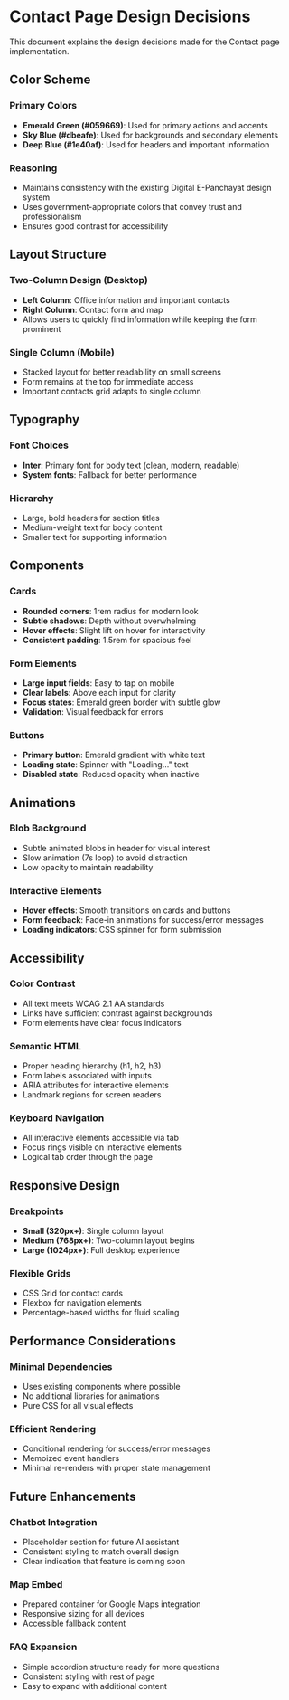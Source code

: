 # Contact Page Design Decisions

This document explains the design decisions made for the Contact page implementation.

## Color Scheme

### Primary Colors
- **Emerald Green (#059669)**: Used for primary actions and accents
- **Sky Blue (#dbeafe)**: Used for backgrounds and secondary elements
- **Deep Blue (#1e40af)**: Used for headers and important information

### Reasoning
- Maintains consistency with the existing Digital E-Panchayat design system
- Uses government-appropriate colors that convey trust and professionalism
- Ensures good contrast for accessibility

## Layout Structure

### Two-Column Design (Desktop)
- **Left Column**: Office information and important contacts
- **Right Column**: Contact form and map
- Allows users to quickly find information while keeping the form prominent

### Single Column (Mobile)
- Stacked layout for better readability on small screens
- Form remains at the top for immediate access
- Important contacts grid adapts to single column

## Typography

### Font Choices
- **Inter**: Primary font for body text (clean, modern, readable)
- **System fonts**: Fallback for better performance

### Hierarchy
- Large, bold headers for section titles
- Medium-weight text for body content
- Smaller text for supporting information

## Components

### Cards
- **Rounded corners**: 1rem radius for modern look
- **Subtle shadows**: Depth without overwhelming
- **Hover effects**: Slight lift on hover for interactivity
- **Consistent padding**: 1.5rem for spacious feel

### Form Elements
- **Large input fields**: Easy to tap on mobile
- **Clear labels**: Above each input for clarity
- **Focus states**: Emerald green border with subtle glow
- **Validation**: Visual feedback for errors

### Buttons
- **Primary button**: Emerald gradient with white text
- **Loading state**: Spinner with "Loading..." text
- **Disabled state**: Reduced opacity when inactive

## Animations

### Blob Background
- Subtle animated blobs in header for visual interest
- Slow animation (7s loop) to avoid distraction
- Low opacity to maintain readability

### Interactive Elements
- **Hover effects**: Smooth transitions on cards and buttons
- **Form feedback**: Fade-in animations for success/error messages
- **Loading indicators**: CSS spinner for form submission

## Accessibility

### Color Contrast
- All text meets WCAG 2.1 AA standards
- Links have sufficient contrast against backgrounds
- Form elements have clear focus indicators

### Semantic HTML
- Proper heading hierarchy (h1, h2, h3)
- Form labels associated with inputs
- ARIA attributes for interactive elements
- Landmark regions for screen readers

### Keyboard Navigation
- All interactive elements accessible via tab
- Focus rings visible on interactive elements
- Logical tab order through the page

## Responsive Design

### Breakpoints
- **Small (320px+)**: Single column layout
- **Medium (768px+)**: Two-column layout begins
- **Large (1024px+)**: Full desktop experience

### Flexible Grids
- CSS Grid for contact cards
- Flexbox for navigation elements
- Percentage-based widths for fluid scaling

## Performance Considerations

### Minimal Dependencies
- Uses existing components where possible
- No additional libraries for animations
- Pure CSS for all visual effects

### Efficient Rendering
- Conditional rendering for success/error messages
- Memoized event handlers
- Minimal re-renders with proper state management

## Future Enhancements

### Chatbot Integration
- Placeholder section for future AI assistant
- Consistent styling to match overall design
- Clear indication that feature is coming soon

### Map Embed
- Prepared container for Google Maps integration
- Responsive sizing for all devices
- Accessible fallback content

### FAQ Expansion
- Simple accordion structure ready for more questions
- Consistent styling with rest of page
- Easy to expand with additional content